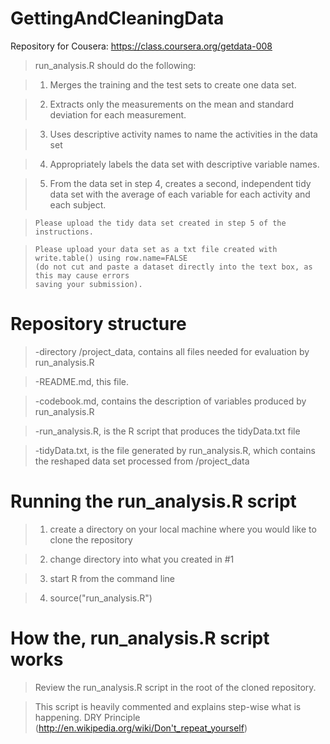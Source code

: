 GettingAndCleaningData
======================

Repository for Cousera: https://class.coursera.org/getdata-008

> run_analysis.R should do the following:
   
>   1)  Merges the training and the test sets to create one data set.
 
>   2)  Extracts only the measurements on the mean and standard deviation for each measurement. 
 
>   3)  Uses descriptive activity names to name the activities in the data set
 
>   4)  Appropriately labels the data set with descriptive variable names. 
   
>   5)  From the data set in step 4, creates a second, independent tidy data set with the average
>       of each variable for each activity and each subject.

>     Please upload the tidy data set created in step 5 of the instructions. 

>     Please upload your data set as a txt file created with write.table() using row.name=FALSE 
>     (do not cut and paste a dataset directly into the text box, as this may cause errors 
>     saving your submission).

Repository structure
====================
> -directory /project_data, contains all files needed for evaluation by run_analysis.R

> -README.md, this file.

> -codebook.md, contains the description of variables produced by run_analysis.R

> -run_analysis.R, is the R script that produces the tidyData.txt file 

> -tidyData.txt, is the file generated by run_analysis.R, which contains the reshaped
> data set processed from /project_data

Running the run_analysis.R script
===============================

> 1) create a directory on your local machine where you would like to clone the repository

> 2) change directory into what you created in #1

> 3) start R from the command line

> 4) source("run_analysis.R") 

How the, run_analysis.R script works
====================================
> Review the run_analysis.R script in the root of the cloned repository.

> This script is heavily commented and explains step-wise what is happening.
> DRY Principle (http://en.wikipedia.org/wiki/Don't_repeat_yourself)
